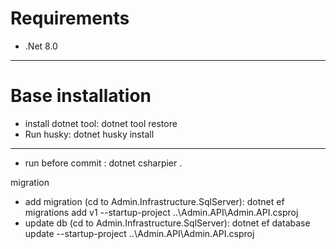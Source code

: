 # Requirements
- .Net 8.0

------------
# Base installation
- install dotnet tool: dotnet tool restore
- Run husky: dotnet husky install

-------------------------


- run before commit : dotnet csharpier .

migration
- add migration (cd to Admin.Infrastructure.SqlServer): dotnet ef migrations add v1 --startup-project ..\Admin.API\Admin.API.csproj
- update db (cd to Admin.Infrastructure.SqlServer): dotnet ef database update --startup-project ..\Admin.API\Admin.API.csproj